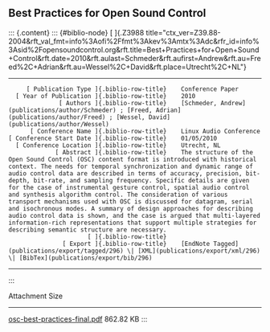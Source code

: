 ## Best Practices for Open Sound Control

::: {.content}
::: {#biblio-node}
[ ]{.Z3988
title="ctx_ver=Z39.88-2004&rft_val_fmt=info%3Aofi%2Ffmt%3Akev%3Amtx%3Adc&rfr_id=info%3Asid%2Fopensoundcontrol.org&rft.title=Best+Practices+for+Open+Sound+Control&rft.date=2010&rft.aulast=Schmeder&rft.aufirst=Andrew&rft.au=Freed%2C+Adrian&rft.au=Wessel%2C+David&rft.place=Utrecht%2C+NL"}

  ---------------------------------------------- -- ---------------------------------------------------------------------------------------------------------------------------------------------------------------------------------------------------------------------------------------------------------------------------------------------------------------------------------------------------------------------------------------------------------------------------------------------------------------------------------------------------------------------------------------------------------------------------------------------------------------------------------------------------------------------------------------------------------------------------------------------------------------------------------
         [ Publication Type ]{.biblio-row-title}    Conference Paper
      [ Year of Publication ]{.biblio-row-title}    2010
                  [ Authors ]{.biblio-row-title}    [Schmeder, Andrew](publications/author/Schmeder) ; [Freed, Adrian](publications/author/Freed) ; [Wessel, David](publications/author/Wessel)
          [ Conference Name ]{.biblio-row-title}    Linux Audio Conference
    [ Conference Start Date ]{.biblio-row-title}    01/05/2010
      [ Conference Location ]{.biblio-row-title}    Utrecht, NL
                 [ Abstract ]{.biblio-row-title}    The structure of the Open Sound Control (OSC) content format is introduced with historical context. The needs for temporal synchronization and dynamic range of audio control data are described in terms of accuracy, precision, bit-depth, bit-rate, and sampling frequency. Specific details are given for the case of instrumental gesture control, spatial audio control and synthesis algorithm control. The consideration of various transport mechanisms used with OSC is discussed for datagram, serial and isochronous modes. A summary of design approaches for describing audio control data is shown, and the case is argued that multi-layered information-rich representations that support multiple strategies for describing semantic structure are necessary.
                          [ ]{.biblio-row-title}    
                   [ Export ]{.biblio-row-title}    [EndNote Tagged](publications/export/tagged/296) \| [XML](publications/export/xml/296) \| [BibTex](publications/export/bib/296)
  ---------------------------------------------- -- ---------------------------------------------------------------------------------------------------------------------------------------------------------------------------------------------------------------------------------------------------------------------------------------------------------------------------------------------------------------------------------------------------------------------------------------------------------------------------------------------------------------------------------------------------------------------------------------------------------------------------------------------------------------------------------------------------------------------------------------------------------------------------------
:::

  Attachment                                                           Size
  -------------------------------------------------------------------- -----------
  [osc-best-practices-final.pdf](files/osc-best-practices-final.pdf)   862.82 KB
:::
